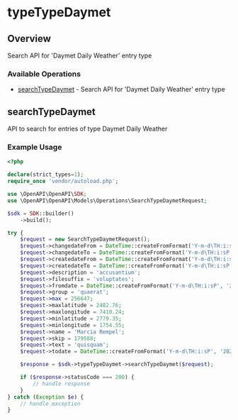 # typeTypeDaymet

## Overview

Search API for 'Daymet Daily Weather' entry type

### Available Operations

* [searchTypeDaymet](#searchtypedaymet) - Search API for 'Daymet Daily Weather' entry type

## searchTypeDaymet

API to search for entries of type Daymet Daily Weather

### Example Usage

```php
<?php

declare(strict_types=1);
require_once 'vendor/autoload.php';

use \OpenAPI\OpenAPI\SDK;
use \OpenAPI\OpenAPI\Models\Operations\SearchTypeDaymetRequest;

$sdk = SDK::builder()
    ->build();

try {
    $request = new SearchTypeDaymetRequest();
    $request->changedateFrom = DateTime::createFromFormat('Y-m-d\TH:i:sP', '2021-10-06T19:59:53.042Z');
    $request->changedateTo = DateTime::createFromFormat('Y-m-d\TH:i:sP', '2022-01-13T12:14:41.518Z');
    $request->createdateFrom = DateTime::createFromFormat('Y-m-d\TH:i:sP', '2020-02-03T17:51:05.151Z');
    $request->createdateTo = DateTime::createFromFormat('Y-m-d\TH:i:sP', '2022-11-07T17:15:50.087Z');
    $request->description = 'accusantium';
    $request->filesuffix = 'voluptates';
    $request->fromdate = DateTime::createFromFormat('Y-m-d\TH:i:sP', '2021-01-16T17:23:13.201Z');
    $request->group = 'quaerat';
    $request->max = 256647;
    $request->maxlatitude = 2482.76;
    $request->maxlongitude = 7410.24;
    $request->minlatitude = 2779.35;
    $request->minlongitude = 1754.55;
    $request->name = 'Marcia Rempel';
    $request->skip = 179588;
    $request->text = 'quisquam';
    $request->todate = DateTime::createFromFormat('Y-m-d\TH:i:sP', '2021-05-04T22:57:21.083Z');

    $response = $sdk->typeTypeDaymet->searchTypeDaymet($request);

    if ($response->statusCode === 200) {
        // handle response
    }
} catch (Exception $e) {
    // handle exception
}
```
